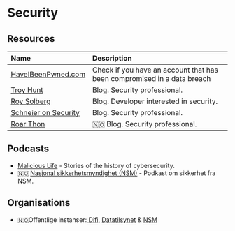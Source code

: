 # Security

## Resources

| Name | Description |
| :--- | :--- |
| [HaveIBeenPwned.com](https://haveibeenpwned.com/Passwords) | Check if you have an account that has been compromised in a data breach |
| [Troy Hunt](https://www.troyhunt.com/) | Blog. Security professional. |
| [Roy Solberg](https://blog.roysolberg.com/) | Blog. Developer interested in security. |
| [Schneier on Security](https://www.schneier.com/) | Blog. Security professional. |
| [Roar Thon](https://www.roarthon.no/) | 🇳🇴 Blog. Security professional. |

## Podcasts

* [Malicious Life](https://malicious.life/) - Stories of the history of cybersecurity.
* 🇳🇴 [Nasjonal sikkerhetsmyndighet \(NSM\)](https://soundcloud.com/nasjonal-sikkerhetsmyndighet) - Podkast om sikkerhet fra NSM.

## Organisations

* 🇳🇴Offentlige instanser:[ Difi](https://www.difi.no/), [Datatilsynet](https://www.datatilsynet.no/) & [NSM](https://www.nsm.stat.no/)

